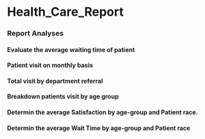 # Health_Care_Report

### Report Analyses 
#### Evaluate the average waiting time of patient 
#### Patient visit on monthly basis 
#### Total visit by department referral 
#### Breakdown patients visit by age group 
#### Determin the average Satisfaction by age-group and Patient race.
#### Determin the average Wait Time by age-group and Patient race
